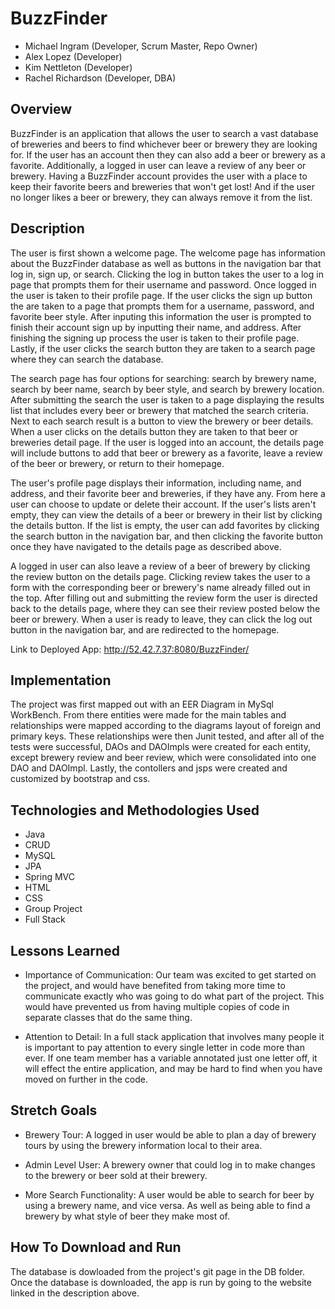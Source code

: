 # BuzzFinder

- Michael Ingram (Developer, Scrum Master, Repo Owner)
- Alex Lopez (Developer)
- Kim Nettleton (Developer)
- Rachel Richardson (Developer, DBA)

## Overview

BuzzFinder is an application that allows the user to search a vast database of breweries and beers to find whichever beer or brewery they are looking for. If the user has an account then they can also add a beer or brewery as a favorite. Additionally, a logged in user can leave a review of any beer or brewery. Having a BuzzFinder account provides the user with a place to keep their favorite beers and breweries that won't get lost! And if the user no longer likes a beer or brewery, they can always remove it from the list.

## Description

The user is first shown a welcome page. The welcome page has information about the BuzzFinder database as well as buttons in the navigation bar that log in, sign up, or search. Clicking the log in button takes the user to a log in page that prompts them for their username and password. Once logged in the user is taken to their profile page. If the user clicks the sign up button the are taken to a page that prompts them for a username, password, and favorite beer style. After inputing this information the user is prompted to finish their account sign up by inputting their name, and address. After finishing the signing up process the user is taken to their profile page. Lastly, if the user clicks the search button they are taken to a search page where they can search the database.

The search page has four options for searching: search by brewery name, search by beer name, search by beer style, and search by brewery location. After submitting the search the user is taken to a page displaying the results list that includes every beer or brewery that matched the search criteria. Next to each search result is a button to view the brewery or beer details. When a user clicks on the details button they are taken to that beer or breweries detail page. If the user is logged into an account, the details page will include buttons to add that beer or brewery as a favorite, leave a review of the beer or brewery, or return to their homepage.

The user's profile page displays their information, including name, and address, and their favorite beer and breweries, if they have any. From here a user can choose to update or delete their account. If the user's lists aren't empty, they can view the details of a beer or brewery in their list by clicking the details button. If the list is empty, the user can add favorites by clicking the search button in the navigation bar, and then clicking the favorite button once they have navigated to the details page as described above.

A logged in user can also leave a review of a beer of brewery by clicking the review button on the details page. Clicking review takes the user to a form with the corresponding beer or brewery's name already filled out in the top. After filling out and submitting the review form the user is directed back to the details page, where they can see their review posted below the beer or brewery. When a user is ready to leave, they can click the log out button in the navigation bar, and are redirected to the homepage.

Link to Deployed App: http://52.42.7.37:8080/BuzzFinder/

## Implementation

The project was first mapped out with an EER Diagram in MySql WorkBench. From there entities were made for the main tables and relationships were mapped according to the diagrams layout of foreign and primary keys. These relationships were then Junit tested, and after all of the tests were successful, DAOs and DAOImpls were created for each entity, except brewery review and beer review, which were consolidated into one DAO and DAOImpl. Lastly, the contollers and jsps were created and customized by bootstrap and css.

## Technologies and Methodologies Used

- Java
- CRUD
- MySQL
- JPA
- Spring MVC
- HTML
- CSS
- Group Project
- Full Stack

## Lessons Learned

- Importance of Communication: Our team was excited to get started on the project, and would have benefited from taking more time to communicate exactly who was going to do what part of the project. This would have prevented us from having multiple copies of code in separate classes that do the same thing.

- Attention to Detail: In a full stack application that involves many people it is important to pay attention to every single letter in code more than ever. If one team member has a variable annotated just one letter off, it will effect the entire application, and may be hard to find when you have moved on further in the code.

## Stretch Goals

- Brewery Tour: A logged in user would be able to plan a day of brewery tours by using the brewery information local to their area.

- Admin Level User: A brewery owner that could log in to make changes to the brewery or beer sold at their brewery.

- More Search Functionality: A user would be able to search for beer by using a brewery name, and vice versa. As well as being able to find a brewery by what style of beer they make most of.

## How To Download and Run

The database is dowloaded from the project's git page in the DB folder. Once the database is downloaded, the app is run by going to the website linked in the description above.
